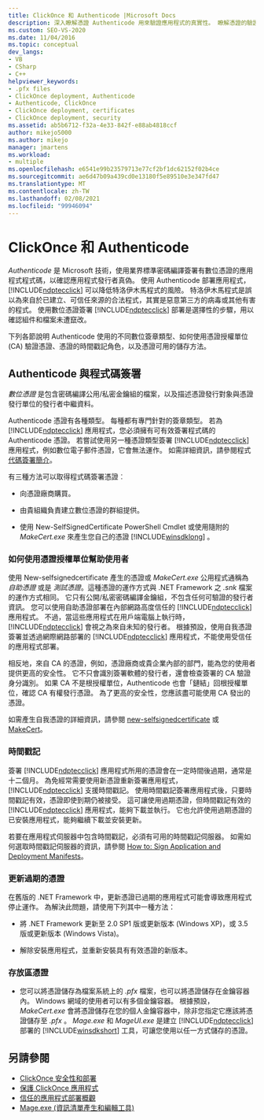 ```yaml
---
title: ClickOnce 和 Authenticode |Microsoft Docs
description: 深入瞭解憑證 Authenticode 用來驗證應用程式的真實性。 瞭解憑證的驗證和儲存方式。
ms.custom: SEO-VS-2020
ms.date: 11/04/2016
ms.topic: conceptual
dev_langs:
- VB
- CSharp
- C++
helpviewer_keywords:
- .pfx files
- ClickOnce deployment, Authenticode
- Authenticode, ClickOnce
- ClickOnce deployment, certificates
- ClickOnce deployment, security
ms.assetid: ab5b6712-f32a-4e33-842f-e88ab4818ccf
author: mikejo5000
ms.author: mikejo
manager: jmartens
ms.workload:
- multiple
ms.openlocfilehash: e6541e99b23579713e77cf2bf1dc62152f02b4ce
ms.sourcegitcommit: ae6d47b09a439cd0e13180f5e89510e3e347fd47
ms.translationtype: MT
ms.contentlocale: zh-TW
ms.lasthandoff: 02/08/2021
ms.locfileid: "99946094"
---
```

# <a name="clickonce-and-authenticode"></a>ClickOnce 和 Authenticode
*Authenticode* 是 Microsoft 技術，使用業界標準密碼編譯簽署有數位憑證的應用程式程式碼，以確認應用程式發行者真偽。 使用 Authenticode 部署應用程式， [!INCLUDE[ndptecclick](../deployment/includes/ndptecclick_md.md)] 可以降低特洛伊木馬程式的風險。 特洛伊木馬程式是誤以為來自於已建立、可信任來源的合法程式，其實是惡意第三方的病毒或其他有害的程式。 使用數位憑證簽署 [!INCLUDE[ndptecclick](../deployment/includes/ndptecclick_md.md)] 部署是選擇性的步驟，用以確認組件和檔案未遭竄改。

 下列各節說明 Authenticode 使用的不同數位簽章類型、如何使用憑證授權單位 (CA) 驗證憑證、憑證的時間戳記角色，以及憑證可用的儲存方法。

## <a name="authenticode-and-code-signing"></a>Authenticode 與程式碼簽署
 *數位憑證* 是包含密碼編譯公用/私密金鑰組的檔案，以及描述憑證發行對象與憑證發行單位的發行者中繼資料。

 Authenticode 憑證有各種類型。 每種都有專門針對的簽章類型。 若為 [!INCLUDE[ndptecclick](../deployment/includes/ndptecclick_md.md)] 應用程式，您必須擁有可有效簽署程式碼的 Authenticode 憑證。 若嘗試使用另一種憑證類型簽署 [!INCLUDE[ndptecclick](../deployment/includes/ndptecclick_md.md)] 應用程式，例如數位電子郵件憑證，它會無法運作。 如需詳細資訊，請參閱程式 [代碼簽署簡介](/windows/desktop/seccrypto/cryptography-tools)。

 有三種方法可以取得程式碼簽署憑證︰

- 向憑證廠商購買。

- 由貴組織負責建立數位憑證的群組提供。

- 使用 New-SelfSignedCertificate PowerShell Cmdlet 或使用隨附的 *MakeCert.exe* 來產生您自己的憑證 [!INCLUDE[winsdklong](../deployment/includes/winsdklong_md.md)] 。

### <a name="how-using-certificate-authorities-helps-users"></a>如何使用憑證授權單位幫助使用者
 使用 New-selfsignedcertificate 產生的憑證或 *MakeCert.exe* 公用程式通稱為 *自助憑證* 或是 *測試憑證*。這種憑證的運作方式與 .NET Framework 之 *.snk* 檔案的運作方式相同。 它只有公開/私密密碼編譯金鑰組，不包含任何可驗證的發行者資訊。 您可以使用自助憑證部署在內部網路高度信任的 [!INCLUDE[ndptecclick](../deployment/includes/ndptecclick_md.md)] 應用程式。 不過，當這些應用程式在用戶端電腦上執行時， [!INCLUDE[ndptecclick](../deployment/includes/ndptecclick_md.md)] 會視之為來自未知的發行者。 根據預設，使用自我憑證簽署並透過網際網路部署的 [!INCLUDE[ndptecclick](../deployment/includes/ndptecclick_md.md)] 應用程式，不能使用受信任的應用程式部署。

 相反地，來自 CA 的憑證，例如，憑證廠商或貴企業內部的部門，能為您的使用者提供更高的安全性。 它不只會識別簽署軟體的發行者，還會檢查簽署的 CA 驗證身分識別。 如果 CA 不是根授權單位，Authenticode 也會「鏈結」回根授權單位，確認 CA 有權發行憑證。 為了更高的安全性，您應該盡可能使用 CA 發出的憑證。

 如需產生自我憑證的詳細資訊，請參閱 [new-selfsignedcertificate](/powershell/module/pkiclient/new-selfsignedcertificate) 或 [MakeCert](/windows/desktop/SecCrypto/makecert)。

### <a name="timestamps"></a>時間戳記
 簽署 [!INCLUDE[ndptecclick](../deployment/includes/ndptecclick_md.md)] 應用程式所用的憑證會在一定時間後過期，通常是十二個月。 為免經常需要使用新憑證重新簽署應用程式， [!INCLUDE[ndptecclick](../deployment/includes/ndptecclick_md.md)] 支援時間戳記。 使用時間戳記簽署應用程式後，只要時間戳記有效，憑證即使到期仍被接受。 這可讓使用過期憑證，但時間戳記有效的 [!INCLUDE[ndptecclick](../deployment/includes/ndptecclick_md.md)] 應用程式，能夠下載並執行。 它也允許使用過期憑證的已安裝應用程式，能夠繼續下載並安裝更新。

 若要在應用程式伺服器中包含時間戳記，必須有可用的時間戳記伺服器。 如需如何選取時間戳記伺服器的資訊，請參閱 [How to: Sign Application and Deployment Manifests](../ide/how-to-sign-application-and-deployment-manifests.md)。

### <a name="update-expired-certificates"></a>更新過期的憑證
 在舊版的 .NET Framework 中，更新憑證已過期的應用程式可能會導致應用程式停止運作。 為解決此問題，請使用下列其中一種方法：

- 將 .NET Framework 更新至 2.0 SP1 版或更新版本 (Windows XP)，或 3.5 版或更新版本 (Windows Vista)。

- 解除安裝應用程式，並重新安裝具有有效憑證的新版本。

### <a name="store-certificates"></a>存放區憑證

- 您可以將憑證儲存為檔案系統上的 *.pfx* 檔案，也可以將憑證儲存在金鑰容器內。 Windows 網域的使用者可以有多個金鑰容器。 根據預設， *MakeCert.exe* 會將憑證儲存在您的個人金鑰容器中，除非您指定它應該將憑證儲存至 *.pfx* 。 *Mage.exe* 和 *MageUI.exe* 是建立 [!INCLUDE[ndptecclick](../deployment/includes/ndptecclick_md.md)] 部署的 [!INCLUDE[winsdkshort](../debugger/debug-interface-access/includes/winsdkshort_md.md)] 工具，可讓您使用以任一方式儲存的憑證。

## <a name="see-also"></a>另請參閱
- [ClickOnce 安全性和部署](../deployment/clickonce-security-and-deployment.md)
- [保護 ClickOnce 應用程式](../deployment/securing-clickonce-applications.md)
- [信任的應用程式部署概觀](../deployment/trusted-application-deployment-overview.md)
- [Mage.exe (資訊清單產生和編輯工具) ](/dotnet/framework/tools/mage-exe-manifest-generation-and-editing-tool)